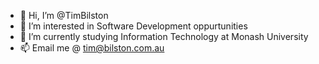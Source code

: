 - 👋 Hi, I’m @TimBilston
- 👀 I’m interested in Software Development oppurtunities
- 🌱 I’m currently studying Information Technology at Monash University
- 📫 Email me @ tim@bilston.com.au
